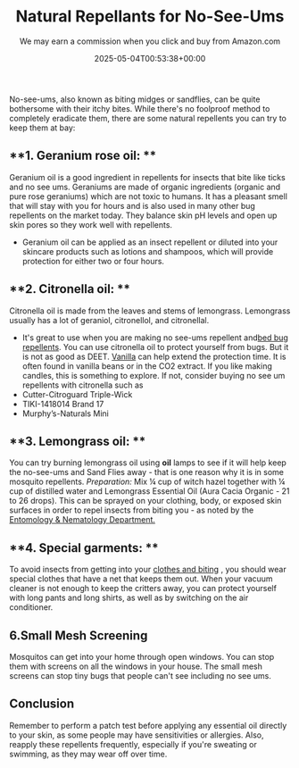 ﻿---
author: We may earn a commission when you click and buy from Amazon.com
layout: post
title: Natural Repellants for No-See-Ums
date: '2025-05-04T00:53:38+00:00'
categories:
- No See Ums
tags: []
slug: /natural-repellants-for-no-see-ums/
lastmod: 2025-05-07T12:21:28+03:00
---

No-see-ums, also known as biting midges or sandflies, can be quite bothersome with their itchy bites. While there's no foolproof method to completely eradicate them, there are some natural repellents you can try to keep them at bay:
## **1. Geranium rose oil: **
Geranium oil is a good ingredient in repellents for insects that bite like ticks and no see ums.
Geraniums are made of organic ingredients (organic and pure rose geraniums) which are not toxic to humans. It has a pleasant smell that will stay with you for hours and is also used in many other bug repellents on the market today.
They balance skin pH levels and open up skin pores so they work well with repellents.
- Geranium oil can be applied as an insect repellent or diluted into your skincare products such as lotions and shampoos, which will provide protection for either two or four hours.
## **2. Citronella oil: **
Citronella oil is made from the leaves and stems of lemongrass. Lemongrass usually has a lot of geraniol, citronellol, and citronellal.
- It's great to use when you are making no see-ums repellent and[bed bug repellents](https://pestpolicy.com/essential-oils-for-bed-bugs/).
You can use citronella oil to protect yourself from bugs. But it is not as good as DEET.
[Vanilla](https://pubmed.ncbi.nlm.nih.gov/21481108/)
can help extend the protection time. It is often found in vanilla beans or in the CO2 extract.
If you like making candles, this is something to explore. If not, consider buying no see um repellents with citronella such as
- Cutter-Citroguard Triple-Wick
- TIKI-1418014 Brand 17
- Murphy’s-Naturals Mini
## **3. Lemongrass oil: **
You can try burning lemongrass oil using
**oil**
lamps to see if it will help keep the no-see-ums and Sand Flies away - that is one reason why it is in some mosquito repellents.
*Preparation:*
Mix ¼ cup of witch hazel together with ¼ cup of distilled water and Lemongrass Essential Oil (Aura Cacia Organic - 21 to 26 drops).
This can be sprayed on your clothing, body, or exposed skin surfaces in order to repel insects from biting you - as noted by the
[Entomology & Nematology Department.](http://entnemdept.ufl.edu/creatures/aquatic/biting_midges.htm)
## **4. Special garments: **
To avoid insects from getting into your
[clothes and biting](https://pestpolicy.com/can-fleas-live-on-clothes/)
, you should wear special clothes that have a net that keeps them out.
When your vacuum cleaner is not enough to keep the critters away, you can protect yourself with long pants and long shirts, as well as by switching on the air conditioner.
## 6.**Small Mesh Screening**
Mosquitos can get into your home through open windows. You can stop them with screens on all the windows in your house.
The small mesh screens can stop tiny bugs that people can't see including no see ums.
## Conclusion
Remember to perform a patch test before applying any essential oil directly to your skin, as some people may have sensitivities or allergies. Also, reapply these repellents frequently, especially if you're sweating or swimming, as they may wear off over time.